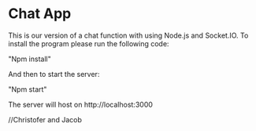 # Chat App

This is our version of a chat function with using Node.js and Socket.IO.
To install the program please run the following code:

"Npm install"

And then to start the server:

"Npm start"

The server will host on http://localhost:3000


//Christofer and Jacob
